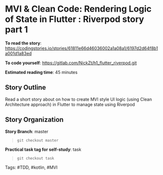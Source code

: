 # MVI & Clean Code: Rendering Logic of State in Flutter : Riverpod story part 1

**To read the story**: https://codingstories.io/stories/61811e66d46036002a1a08a1/6197d2d64f8b1a001d1a83ed

**To code yourself**: https://gitlab.com/NickZt/h1_flutter_riverpod.git

**Estimated reading time**: 45 minutes

## Story Outline


Read a short story about on how to create MVI style UI logic (using Clean Architecture approach) in Flutter to manage state using Riverpod

## Story Organization
**Story Branch**: master
> `git checkout master`

**Practical task tag for self-study**: task
> `git checkout task`

Tags: #TDD, #kotlin, #MVI